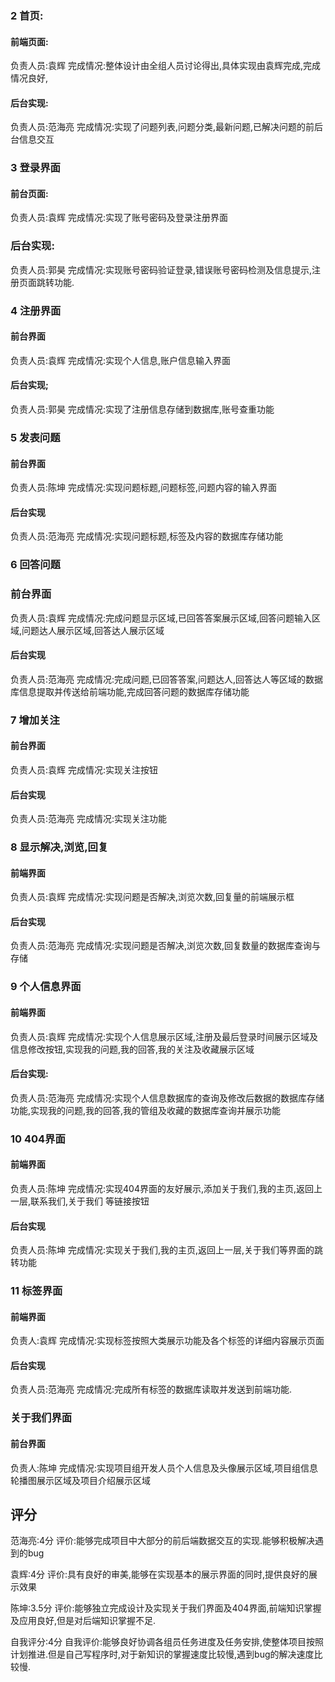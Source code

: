 ### 2 首页:

#### 前端页面:
负责人员:袁辉
完成情况:整体设计由全组人员讨论得出,具体实现由袁辉完成,完成情况良好,


#### 后台实现:
负责人员:范海亮
完成情况:实现了问题列表,问题分类,最新问题,已解决问题的前后台信息交互

### 3 登录界面

#### 前台页面:
负责人员:袁辉
完成情况:实现了账号密码及登录注册界面

### 后台实现:
负责人员:郭昊
完成情况:实现账号密码验证登录,错误账号密码检测及信息提示,注册页面跳转功能.

### 4 注册界面

#### 前台界面
负责人员:袁辉
完成情况:实现个人信息,账户信息输入界面

#### 后台实现;
负责人员:郭昊
完成情况:实现了注册信息存储到数据库,账号查重功能


### 5 发表问题

#### 前台界面
负责人员:陈坤
完成情况:实现问题标题,问题标签,问题内容的输入界面

#### 后台实现
负责人员:范海亮
完成情况:实现问题标题,标签及内容的数据库存储功能

### 6 回答问题

### 前台界面
负责人员:袁辉
完成情况:完成问题显示区域,已回答答案展示区域,回答问题输入区域,问题达人展示区域,回答达人展示区域

#### 后台实现
负责人员:范海亮
完成情况:完成问题,已回答答案,问题达人,回答达人等区域的数据库信息提取并传送给前端功能,完成回答问题的数据库存储功能

### 7 增加关注

#### 前台界面
负责人员:袁辉
完成情况:实现关注按钮


#### 后台实现

负责人员:范海亮
完成情况:实现关注功能

### 8 显示解决,浏览,回复

#### 前端界面
负责人员:袁辉
完成情况:实现问题是否解决,浏览次数,回复量的前端展示框


#### 后台实现

负责人员:范海亮
完成情况:实现问题是否解决,浏览次数,回复数量的数据库查询与存储


### 9 个人信息界面

#### 前端界面
负责人员:袁辉
完成情况:实现个人信息展示区域,注册及最后登录时间展示区域及信息修改按钮,实现我的问题,我的回答,我的关注及收藏展示区域

#### 后台实现:
负责人员:范海亮
完成情况:实现个人信息数据库的查询及修改后数据的数据库存储功能,实现我的问题,我的回答,我的管组及收藏的数据库查询并展示功能

### 10 404界面

#### 前端界面
负责人员:陈坤
完成情况:实现404界面的友好展示,添加关于我们,我的主页,返回上一层,联系我们,关于我们 等链接按钮

#### 后台实现

负责人员:陈坤
完成情况:实现关于我们,我的主页,返回上一层,关于我们等界面的跳转功能

### 11 标签界面

#### 前端界面
负责人:袁辉
完成情况:实现标签按照大类展示功能及各个标签的详细内容展示页面

#### 后台实现

负责人员:范海亮
完成情况:完成所有标签的数据库读取并发送到前端功能.

### 关于我们界面

#### 前台界面
负责人:陈坤
完成情况:实现项目组开发人员个人信息及头像展示区域,项目组信息轮播图展示区域及项目介绍展示区域



## 评分

范海亮:4分
评价:能够完成项目中大部分的前后端数据交互的实现.能够积极解决遇到的bug

袁辉:4分
评价:具有良好的审美,能够在实现基本的展示界面的同时,提供良好的展示效果

陈坤:3.5分
评价:能够独立完成设计及实现关于我们界面及404界面,前端知识掌握及应用良好,但是对后端知识掌握不足.


自我评分:4分
自我评价:能够良好协调各组员任务进度及任务安排,使整体项目按照计划推进.但是自己写程序时,对于新知识的掌握速度比较慢,遇到bug的解决速度比较慢.





